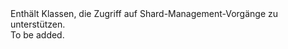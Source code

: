 <Namespace Name="Microsoft.Azure.SqlDatabase.ElasticScale.ShardManagement">
  <Docs>
    <summary>Enthält Klassen, die Zugriff auf Shard-Management-Vorgänge zu unterstützen.</summary> 
    <remarks>To be added.</remarks>
  </Docs>
</Namespace>
